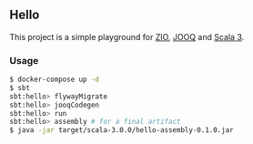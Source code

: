 ## Hello

This project is a simple playground for [ZIO][zio], [JOOQ][jooq] and [Scala 3][scala].

### Usage

```sh
$ docker-compose up -d
$ sbt
sbt:hello> flywayMigrate
sbt:hello> jooqCodegen
sbt:hello> run
sbt:hello> assembly # for a final artifact
$ java -jar target/scala-3.0.0/hello-assembly-0.1.0.jar
```

[zio]: https://zio.dev/
[jooq]: https://www.jooq.org/
[scala]: https://dotty.epfl.ch/